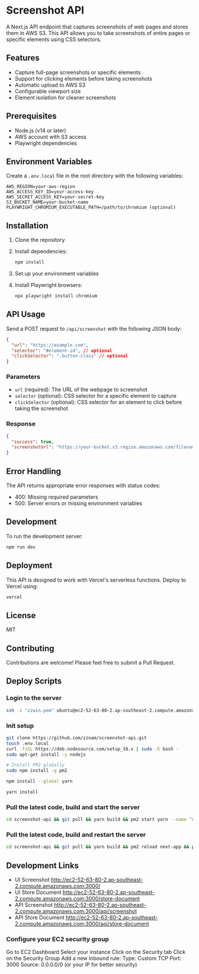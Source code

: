 # Screenshot API

A Next.js API endpoint that captures screenshots of web pages and stores them in AWS S3. This API allows you to take screenshots of entire pages or specific elements using CSS selectors.

## Features

- Capture full-page screenshots or specific elements
- Support for clicking elements before taking screenshots
- Automatic upload to AWS S3
- Configurable viewport size
- Element isolation for cleaner screenshots

## Prerequisites

- Node.js (v14 or later)
- AWS account with S3 access
- Playwright dependencies

## Environment Variables

Create a `.env.local` file in the root directory with the following variables:

```env
AWS_REGION=your-aws-region
AWS_ACCESS_KEY_ID=your-access-key
AWS_SECRET_ACCESS_KEY=your-secret-key
S3_BUCKET_NAME=your-bucket-name
PLAYWRIGHT_CHROMIUM_EXECUTABLE_PATH=/path/to/chromium (optional)
```

## Installation

1. Clone the repository
2. Install dependencies:

    ```bash
    npm install
    ```

3. Set up your environment variables
4. Install Playwright browsers:

    ```bash
    npx playwright install chromium
    ```

## API Usage

Send a POST request to `/api/screenshot` with the following JSON body:

```json
{
  "url": "https://example.com",
  "selector": "#element-id", // optional
  "clickSelector": ".button-class" // optional
}
```

### Parameters

- `url` (required): The URL of the webpage to screenshot
- `selector` (optional): CSS selector for a specific element to capture
- `clickSelector` (optional): CSS selector for an element to click before taking the screenshot

### Response

```json
{
  "success": true,
  "screenshotUrl": "https://your-bucket.s3.region.amazonaws.com/filename.png"
}
```

## Error Handling

The API returns appropriate error responses with status codes:

- 400: Missing required parameters
- 500: Server errors or missing environment variables

## Development

To run the development server:

```bash
npm run dev
```

## Deployment

This API is designed to work with Vercel's serverless functions. Deploy to Vercel using:

```bash
vercel
```

## License

MIT

## Contributing

Contributions are welcome! Please feel free to submit a Pull Request.

## Deploy Scripts

### Login to the server

  ```bash
  ssh -i "zzwin.pem" ubuntu@ec2-52-63-80-2.ap-southeast-2.compute.amazonaws.com
  ```

### Init setup

  ```bash
  git clone https://github.com/zznam/screenshot-api.git
  touch .env.local
  curl -fsSL https://deb.nodesource.com/setup_18.x | sudo -E bash -
  sudo apt-get install -y nodejs

  # Install PM2 globally
  sudo npm install -g pm2

  npm install --global yarn

  yarn install

  ```

### Pull the latest code, build and start the server

  ```bash
  cd screenshot-api && git pull && yarn build && pm2 start yarn --name "next-app" -- start && pm2 logs next-app
  ```

### Pull the latest code, build and restart the server

  ```bash
  cd screenshot-api && git pull && yarn build && pm2 reload next-app && pm2 logs next-app
  ```

## Development Links

- UI Screenshot <http://ec2-52-63-80-2.ap-southeast-2.compute.amazonaws.com:3000/>
- UI Store Document <http://ec2-52-63-80-2.ap-southeast-2.compute.amazonaws.com:3000/store-document>
- API Screenshot <http://ec2-52-63-80-2.ap-southeast-2.compute.amazonaws.com:3000/api/screenshot>
- API Store Document <http://ec2-52-63-80-2.ap-southeast-2.compute.amazonaws.com:3000/api/store-document>

### Configure your EC2 security group

Go to EC2 Dashboard
Select your instance
Click on the Security tab
Click on the Security Group
Add a new inbound rule:
Type: Custom TCP
Port: 3000
Source: 0.0.0.0/0 (or your IP for better security)
